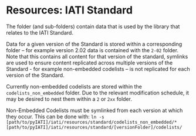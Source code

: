 # Resources: IATI Standard

The folder (and sub-folders) contain data that is used by the library that relates to the IATI Standard.

Data for a given version of the Standard is stored within a corresponding folder – for example version 2.02 data is contained with the `2-02` folder.  Note that this contains all content for that version of the standard, symlinks are used to ensure content replicated across multiple versions of the Standard - for example non-embedded codelists – is not replicated for each version of the Standard.

Currently non-embedded codelists are stored within the `codelists_non_embedded` folder. Due to the relevant modification schedule, it may be desired to nest them within a `2` or `2xx` folder.

Non-Embedded Codelists must be symlinked from each version at which they occur. This can be done with: `ln -s [path/to/pyIATI]/iati/resources/standard/codelists_non_embedded/* [path/to/pyIATI]/iati/resources/standard/[versionFolder]/codelists/`
